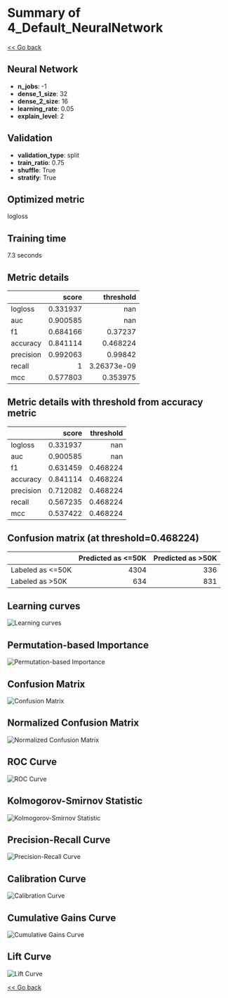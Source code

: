 # Summary of 4_Default_NeuralNetwork

[<< Go back](../README.md)


## Neural Network
- **n_jobs**: -1
- **dense_1_size**: 32
- **dense_2_size**: 16
- **learning_rate**: 0.05
- **explain_level**: 2

## Validation
 - **validation_type**: split
 - **train_ratio**: 0.75
 - **shuffle**: True
 - **stratify**: True

## Optimized metric
logloss

## Training time

7.3 seconds

## Metric details
|           |    score |     threshold |
|:----------|---------:|--------------:|
| logloss   | 0.331937 | nan           |
| auc       | 0.900585 | nan           |
| f1        | 0.684166 |   0.37237     |
| accuracy  | 0.841114 |   0.468224    |
| precision | 0.992063 |   0.99842     |
| recall    | 1        |   3.26373e-09 |
| mcc       | 0.577803 |   0.353975    |


## Metric details with threshold from accuracy metric
|           |    score |   threshold |
|:----------|---------:|------------:|
| logloss   | 0.331937 |  nan        |
| auc       | 0.900585 |  nan        |
| f1        | 0.631459 |    0.468224 |
| accuracy  | 0.841114 |    0.468224 |
| precision | 0.712082 |    0.468224 |
| recall    | 0.567235 |    0.468224 |
| mcc       | 0.537422 |    0.468224 |


## Confusion matrix (at threshold=0.468224)
|                  |   Predicted as <=50K |   Predicted as >50K |
|:-----------------|---------------------:|--------------------:|
| Labeled as <=50K |                 4304 |                 336 |
| Labeled as >50K  |                  634 |                 831 |

## Learning curves
![Learning curves](learning_curves.png)

## Permutation-based Importance
![Permutation-based Importance](permutation_importance.png)
## Confusion Matrix

![Confusion Matrix](confusion_matrix.png)


## Normalized Confusion Matrix

![Normalized Confusion Matrix](confusion_matrix_normalized.png)


## ROC Curve

![ROC Curve](roc_curve.png)


## Kolmogorov-Smirnov Statistic

![Kolmogorov-Smirnov Statistic](ks_statistic.png)


## Precision-Recall Curve

![Precision-Recall Curve](precision_recall_curve.png)


## Calibration Curve

![Calibration Curve](calibration_curve_curve.png)


## Cumulative Gains Curve

![Cumulative Gains Curve](cumulative_gains_curve.png)


## Lift Curve

![Lift Curve](lift_curve.png)



[<< Go back](../README.md)
